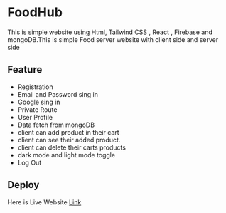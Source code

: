 
# FoodHub
This is simple website using Html, Tailwind CSS , React , Firebase and mongoDB.This is simple Food server website  with client side and server side

## Feature

- Registration
- Email and Password sing in
- Google sing in
- Private Route
- User Profile
- Data fetch from mongoDB
- client can add product in their cart
- client can see their added product.
- client can delete their carts products
- dark mode and light mode toggle
- Log Out
## Deploy

Here is Live Website [Link](https://foodhub-57cf2.web.app/)